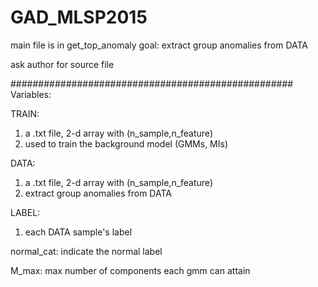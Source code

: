 # GAD_MLSP2015

main file is in get_top_anomaly
goal: extract group anomalies from DATA

ask author for source file

###################################################
Variables:

TRAIN:
1) a .txt file, 2-d array with (n_sample,n_feature)
2) used to train the background model (GMMs, MIs)

DATA:
1) a .txt file, 2-d array with (n_sample,n_feature)
2) extract group anomalies from DATA

LABEL:
1) each DATA sample's label

normal_cat:
indicate the normal label

M_max:
max number of components each gmm can attain